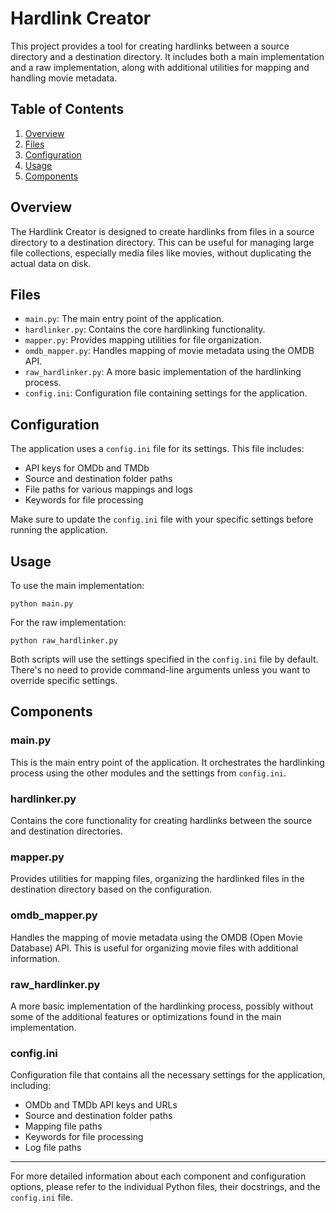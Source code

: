 
# Hardlink Creator

This project provides a tool for creating hardlinks between a source directory and a destination directory. It includes both a main implementation and a raw implementation, along with additional utilities for mapping and handling movie metadata.

## Table of Contents

1. [Overview](#overview)
2. [Files](#files)
3. [Configuration](#configuration)
4. [Usage](#usage)
5. [Components](#components)

## Overview

The Hardlink Creator is designed to create hardlinks from files in a source directory to a destination directory. This can be useful for managing large file collections, especially media files like movies, without duplicating the actual data on disk.

## Files

- `main.py`: The main entry point of the application.
- `hardlinker.py`: Contains the core hardlinking functionality.
- `mapper.py`: Provides mapping utilities for file organization.
- `omdb_mapper.py`: Handles mapping of movie metadata using the OMDB API.
- `raw_hardlinker.py`: A more basic implementation of the hardlinking process.
- `config.ini`: Configuration file containing settings for the application.

## Configuration

The application uses a `config.ini` file for its settings. This file includes:

- API keys for OMDb and TMDb
- Source and destination folder paths
- File paths for various mappings and logs
- Keywords for file processing

Make sure to update the `config.ini` file with your specific settings before running the application.

## Usage

To use the main implementation:

```
python main.py
```

For the raw implementation:

```
python raw_hardlinker.py
```

Both scripts will use the settings specified in the `config.ini` file by default. There's no need to provide command-line arguments unless you want to override specific settings.

## Components

### main.py

This is the main entry point of the application. It orchestrates the hardlinking process using the other modules and the settings from `config.ini`.

### hardlinker.py

Contains the core functionality for creating hardlinks between the source and destination directories.

### mapper.py

Provides utilities for mapping files, organizing the hardlinked files in the destination directory based on the configuration.

### omdb_mapper.py

Handles the mapping of movie metadata using the OMDB (Open Movie Database) API. This is useful for organizing movie files with additional information.

### raw_hardlinker.py

A more basic implementation of the hardlinking process, possibly without some of the additional features or optimizations found in the main implementation.

### config.ini

Configuration file that contains all the necessary settings for the application, including:
- OMDb and TMDb API keys and URLs
- Source and destination folder paths
- Mapping file paths
- Keywords for file processing
- Log file paths

---

For more detailed information about each component and configuration options, please refer to the individual Python files, their docstrings, and the `config.ini` file.
